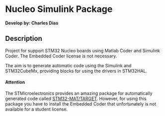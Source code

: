 # Nucleo Simulink Package
**Develop by: Charles Dias**

## Description
Project for support STM32 Nucleo boards using Matlab Coder and Simulink Coder. The Embedded Coder license is not necessary.

The aim is to generate automatic code using the Simulink and STM32CubeMx, providing blocks for using the drivers in STM32HAL.

#### Attention
The STMicroelectronics provides an amazing package for automatically generated code called [STM32-MAT/TARGET](https://www.st.com/en/development-tools/stm32-mat-target.html). However, for using this package you have to install the Embedded Coder that unfortunately is not available for a student license.
